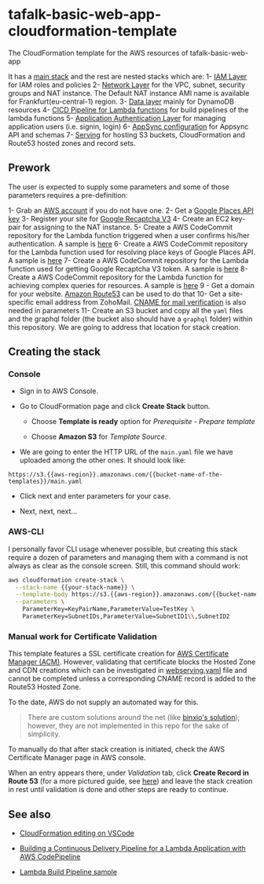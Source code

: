 # tafalk-basic-web-app-cloudformation-template

The CloudFormation template for the AWS resources of tafalk-basic-web-app


It has a [main stack](main.yaml) and the rest are nested stacks which are:
1- [IAM Layer](iam.yaml) for IAM roles and policies
2- [Network Layer](network.yaml) for the VPC, subnet, security groups and NAT instance. The Default NAT instance AMI name is available for Frankfurt(eu-central-1) region.
3- [Data layer](data.yaml) mainly for DynamoDB resources
4- [CICD Pipeline for Lambda functions](build.yaml) for build pipelines of the lambda functions
5- [Application Authentication Layer](cognito-auth.yaml) for managing application users (i.e. signin, login)
6- [AppSync configuration](appsync.yaml) for Appsync API and schemas
7- [Serving](webserving.yaml) for hosting S3 buckets, CloudFormation and Route53 hosted zones and record sets.

## Prework

The user is expected to supply some parameters and some of those parameters requires a pre-definition:

1- Grab an [AWS account](https://aws.amazon.com/) if you do not have one.
2- Get a [Google Places API key](https://developers.google.com/places/web-service/get-api-key)
3- Register your site for [Google Recaptcha V3](https://www.google.com/recaptcha/admin/create)
4- Create an EC2 key-pair for assigning to the NAT instance.
5- Create a AWS CodeCommit repository for the Lambda function triggered when a user confirms his/her authentication. A sample is [here](https://eu-central-1.console.aws.amazon.com/codesuite/codecommit/repositories/cognito-user-exporter-function/browse?region=eu-central-1)
6- Create a AWS CodeCommit repository for the Lambda function used for resolving place keys of Google Places API. A sample is [here](https://eu-central-1.console.aws.amazon.com/codesuite/codecommit/repositories/place-getter-function/browse?region=eu-central-1)
7- Create a AWS CodeCommit repository for the Lambda function used for getting Google Recaptcha V3 token. A sample is [here](https://eu-central-1.console.aws.amazon.com/codesuite/codecommit/repositories/recaptcha-token-resolver-function/browse?region=eu-central-1)
8- Create a AWS CodeCommit repository for the Lambda function for achieving complex queries for resources. A sample is [here](https://eu-central-1.console.aws.amazon.com/codesuite/codecommit/repositories/resource-searcher-function/browse?region=eu-central-1)
9 - Get a domain for your website. [Amazon Route53](https://aws.amazon.com/getting-started/tutorials/get-a-domain/) can be used to do that
10- Get a site-specific email address from ZohoMail. [CNAME for mail verification](https://www.zoho.com/mail/help/adminconsole/domain-verification.html#alink4) is also needed in parameters
11- Create an S3 bucket and copy all the `yaml` files and the graphql folder (the bucket also should have a `graphql` folder) within this repository. We are going to address that location for stack creation.

## Creating the stack

### Console

- Sign in to AWS Console.
  
- Go to CloudFormation page and click **Create Stack** button.

  - Choose **Template is ready** option for *Prerequisite - Prepare template*

  - Choose **Amazon S3** for *Template Source*.

- We are going to enter the HTTP URL of the `main.yaml` file we have uploaded among the other ones. It should look like:

```url
https://s3.{{aws-region}}.amazonaws.com/{{bucket-name-of-the-templates}}/main.yaml
```

- Click next and enter parameters for your case.

- Next, next, next...

### AWS-CLI

I personally favor CLI usage whenever possible, but creating this stack require a dozen of parameters and managing them with a command is not always as clear as the console screen. Still, this command should work:

```sh
aws cloudformation create-stack \
  --stack-name {{your-stack-name}} \
  --template-body https://s3.{{aws-region}}.amazonaws.com/{{bucket-name-of-the-templates}}/main.yaml \
  --parameters \
    ParameterKey=KeyPairName,ParameterValue=TestKey \
    ParameterKey=SubnetIDs,ParameterValue=SubnetID1\\,SubnetID2
```

### Manual work for Certificate Validation

This template features a SSL certificate creation for [AWS Certificate Manager (ACM)](https://aws.amazon.com/certificate-manager/). However, validating that certificate blocks the Hosted Zone and CDN creations which can be investigated in [webserving.yaml](webserving.yaml) file and cannot be completed unless a corresponding CNAME record is added to the Route53 Hosted Zone.

To the date, AWS do not supply an automated way for this.

> There are custom solutions around the net (like [binxio's solution](https://github.com/binxio/cfn-certificate-provider)); however, they are not implemented in this repo for the sake of simplicity.

To manually do that after stack creation is initiated, check the AWS Certificate Manager page in AWS console.

When an entry appears there, under *Validation* tab, click **Create Record in Route 53** (for a more pictured guide, see [here](https://aws.amazon.com/blogs/security/easier-certificate-validation-using-dns-with-aws-certificate-manager/)) and leave the stack creation in rest until validation is done and other steps are ready to continue.

## See also

- [CloudFormation editing on VSCode](https://hodgkins.io/up-your-cloudformation-game-with-vscode)

- [Building a Continuous Delivery Pipeline for a Lambda Application with AWS CodePipeline](https://docs.aws.amazon.com/lambda/latest/dg/build-pipeline.html)

- [Lambda Build Pipeline sample](https://github.com/widdix/aws-velocity/blob/master/deploy/pipeline.yml)
